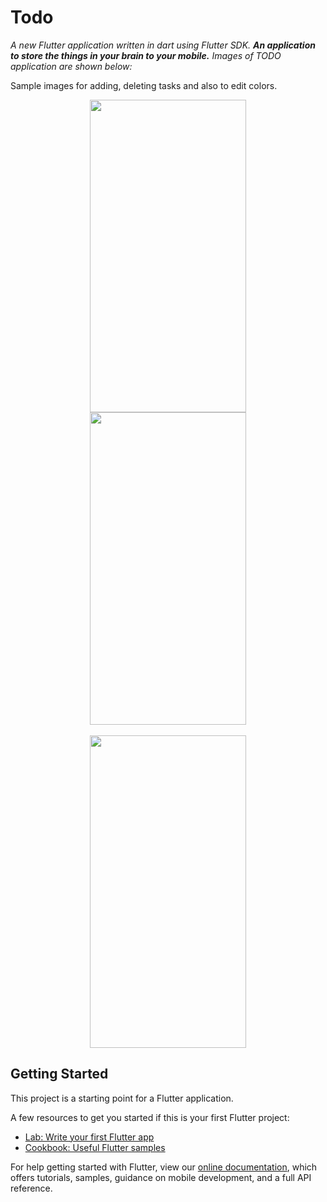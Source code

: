 # Todo

*A new Flutter application written in dart using Flutter SDK.*
***An application to store the things in your brain to your mobile.***
*Images of TODO application are shown below:*

Sample images for adding, deleting tasks and also to edit colors.
<p align="center">
<img src="https://user-images.githubusercontent.com/70652342/104815873-6e32bb80-583d-11eb-8977-a402d85bacbe.jpeg" width="250" height="500"><br>
<img src="https://user-images.githubusercontent.com/70652342/104815878-75f26000-583d-11eb-918a-adb577ef1458.jpeg" width="250" height="500"></br><br>
<img src="https://user-images.githubusercontent.com/70652342/104815882-7d196e00-583d-11eb-9e8b-f15bc51f85ec.jpeg" width="250" height="500"></br>

</p>

## Getting Started

This project is a starting point for a Flutter application.

A few resources to get you started if this is your first Flutter project:

- [Lab: Write your first Flutter app](https://flutter.dev/docs/get-started/codelab)
- [Cookbook: Useful Flutter samples](https://flutter.dev/docs/cookbook)

For help getting started with Flutter, view our
[online documentation](https://flutter.dev/docs), which offers tutorials,
samples, guidance on mobile development, and a full API reference.
